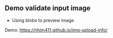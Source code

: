 ## Demo validate input image
- Using blobs to preview image

Demo: https://nhim411.github.io/img-upload-info/